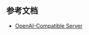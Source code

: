 ## 参考文档

- [OpenAI-Compatible Server](https://docs.vllm.ai/en/latest/serving/openai_compatible_server.html#openai-compatible-server)
